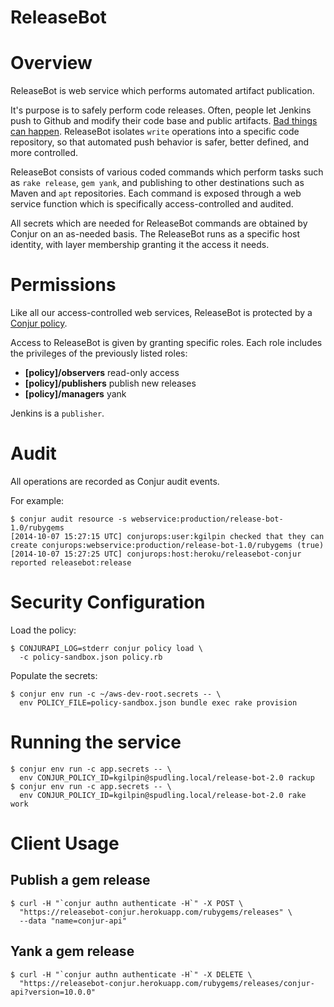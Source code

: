ReleaseBot
===========

# Overview

ReleaseBot is web service which performs automated artifact publication.

It's purpose is to safely perform code releases. Often, people let Jenkins push to Github and 
modify their code base and public artifacts. [Bad things can happen](http://www.infoq.com/news/2013/11/use-the-force).
ReleaseBot isolates `write` operations into a specific code repository, so that automated push behavior
is safer, better defined, and more controlled.

ReleaseBot consists of various coded commands which perform tasks such as `rake release`, `gem yank`,
and publishing to other destinations such as Maven and `apt` repositories. Each command is exposed through
a web service function which is specifically access-controlled and audited.

All secrets which are needed for ReleaseBot commands are obtained by Conjur on an as-needed basis. The ReleaseBot
runs as a specific host identity, with layer membership granting it the access it needs.

# Permissions

Like all our access-controlled web services, ReleaseBot is protected by a 
[Conjur policy](https://github.com/conjurinc/release-bot/blob/master/policy.rb).

Access to ReleaseBot is given by granting specific roles. Each role includes the privileges of the previously listed roles:

* **[policy]/observers** read-only access
* **[policy]/publishers** publish new releases
* **[policy]/managers** yank

Jenkins is a `publisher`.

# Audit

All operations are recorded as Conjur audit events.

For example:

```
$ conjur audit resource -s webservice:production/release-bot-1.0/rubygems
[2014-10-07 15:27:15 UTC] conjurops:user:kgilpin checked that they can create conjurops:webservice:production/release-bot-1.0/rubygems (true)
[2014-10-07 15:27:25 UTC] conjurops:host:heroku/releasebot-conjur reported releasebot:release
```

# Security Configuration

Load the policy:

```
$ CONJURAPI_LOG=stderr conjur policy load \
  -c policy-sandbox.json policy.rb
```

Populate the secrets:

```
$ conjur env run -c ~/aws-dev-root.secrets -- \
  env POLICY_FILE=policy-sandbox.json bundle exec rake provision
```

# Running the service

```
$ conjur env run -c app.secrets -- \
  env CONJUR_POLICY_ID=kgilpin@spudling.local/release-bot-2.0 rackup
$ conjur env run -c app.secrets -- \
  env CONJUR_POLICY_ID=kgilpin@spudling.local/release-bot-2.0 rake work
```

# Client Usage

## Publish a gem release

```
$ curl -H "`conjur authn authenticate -H`" -X POST \
  "https://releasebot-conjur.herokuapp.com/rubygems/releases" \
  --data "name=conjur-api"
```

## Yank a gem release

```
$ curl -H "`conjur authn authenticate -H`" -X DELETE \
  "https://releasebot-conjur.herokuapp.com/rubygems/releases/conjur-api?version=10.0.0"
```

